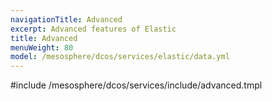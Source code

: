 ```yaml
---
navigationTitle: Advanced
excerpt: Advanced features of Elastic
title: Advanced
menuWeight: 80
model: /mesosphere/dcos/services/elastic/data.yml
---
```


#include /mesosphere/dcos/services/include/advanced.tmpl
